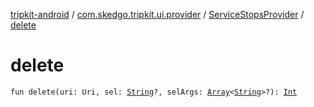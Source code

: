 [tripkit-android](../../index.md) / [com.skedgo.tripkit.ui.provider](../index.md) / [ServiceStopsProvider](index.md) / [delete](./delete.md)

# delete

`fun delete(uri: Uri, sel: `[`String`](https://kotlinlang.org/api/latest/jvm/stdlib/kotlin/-string/index.html)`?, selArgs: `[`Array`](https://kotlinlang.org/api/latest/jvm/stdlib/kotlin/-array/index.html)`<`[`String`](https://kotlinlang.org/api/latest/jvm/stdlib/kotlin/-string/index.html)`>?): `[`Int`](https://kotlinlang.org/api/latest/jvm/stdlib/kotlin/-int/index.html)